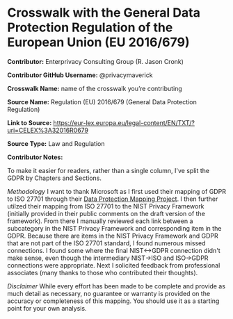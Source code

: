 <h1>Crosswalk with the General Data Protection Regulation of the European Union (EU 2016/679)</h1>


<b>Contributor:</b> Enterprivacy Consulting Group (R. Jason Cronk)

<b>Contributor GitHub Username:</b> @privacymaverick

<b>Crosswalk Name:</b> name of the crosswalk you’re contributing

<b>Source Name:</b> Regulation (EU) 2016/679 (General Data Protection Regulation)

<b>Link to Source:</b> https://eur-lex.europa.eu/legal-content/EN/TXT/?uri=CELEX%3A32016R0679 

<b>Source Type:</b> Law and Regulation

<b>Contributor Notes: </b>

To make it easier for readers, rather than a single column, I've split the GDPR by Chapters and Sections. 

<i>Methodology</i>
I want to thank Microsoft as I first used their mapping of GDPR to ISO 27701 through their <a href="https://dataprotectionmapping.z21.web.core.windows.net/#/dashboard">Data Protection Mapping Project</a>. 
I then further utilzed their mapping from ISO 27701 to the NIST Privacy Framework (initially provided in their public comments on the draft version of the framework). From there I manually reviewed each link between a subcategory in the NIST Privacy Framework and corresponding item in the GDPR. Because there are items in the NIST Privacy Framework and GDPR that are not part of the ISO 27701 standard, I found numerous missed connections.  I found some where the final NIST<->GDPR connection didn't make sense, even though the intermediary NIST->ISO and ISO->GDPR connections were appropriate.  Next I solicited feedback from professional associates (many thanks to those who contributed their thoughts).

<i>Disclaimer</i>
While every effort has been made to be complete and provide as much detail as necessary, no guarantee or warranty is provided on the accuracy or completeness of this mapping. You should use it as a starting point for your own analysis. 

